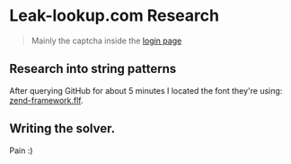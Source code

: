 # Leak-lookup.com Research
> Mainly the captcha inside the [login page](https://leak-lookup.com/account/login)

## Research into string patterns
After querying GitHub for about 5 minutes I located the font they're using: [zend-framework.flf](https://github.com/chkashif167/creo/blob/e79bb05fc7356c9806b0e3cfb0c4eabb58410096/lib/Zend/Text/Figlet/zend-framework.flf).

## Writing the solver.
Pain :)